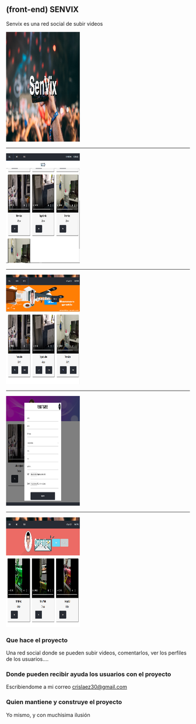 
## (front-end) SENVIX

Senvix es una red social de subir videos

<img width="40%" height="300" src="https://github.com/crislaez/Fornt_End_Senvix/blob/master/src/img/foto_proyecto.PNG" />
<hr>
<img width="40%" height="300" src="https://github.com/crislaez/Fornt_End_Senvix/blob/master/src/img/foto_proyecto_2.PNG" />
<hr>
<img width="40%" height="300" src="https://github.com/crislaez/Fornt_End_Senvix/blob/master/src/img/foto_proyecto_3.PNG" />
<hr>
<img width="40%" height="300" src="https://github.com/crislaez/Fornt_End_Senvix/blob/master/src/img/foto_proyecto_4.PNG" />
<hr>
<img width="40%" height="300" src="https://github.com/crislaez/Fornt_End_Senvix/blob/master/src/img/foto_proyecto_5.PNG" />

### Que hace el proyecto

Una red social donde se pueden subir videos, comentarlos, ver los perfiles de los usuarios....
 
### Donde pueden recibir ayuda los usuarios con el proyecto
 
Escribiendome a mi correo crislaez30@gmail.com

### Quien mantiene y construye el proyecto

Yo mismo, y con muchisima ilusión
